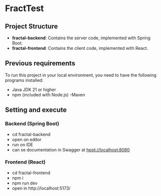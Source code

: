 # FractTest

## Project Structure

- **fractal-backend**: Contains the server code, implemented with Spring Boot.
- **fractal-frontend**: Contains the client code, implemented with React.

## Previous requirements


To run this project in your local environment, you need to have the following programs installed:

- Java JDK 21 or higher
- npm (included with Node.js)
-Maven

## Setting and execute

### Backend (Spring Boot)
- cd fractal-backend
- open on editor
- run on IDE
- can se documentation in Swagger at [hppt://localhost:8080](http://localhost:8080/swagger-ui.html)

### Frontend (React)
- cd fractal-frontend
- npm i
- npm run dev
- open in http://localhost:5173/
